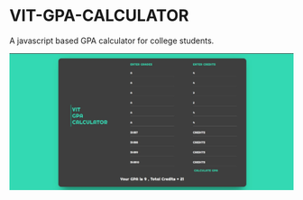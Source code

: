 # VIT-GPA-CALCULATOR
A javascript based GPA calculator for college students.

![Screenshot](img.JPG)

